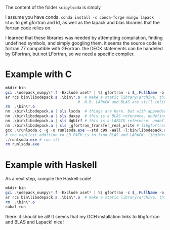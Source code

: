 The content of the folder `scipylsoda` is simply 

I assume you have conda.
`conda install -c conda-forge mingw lapack blas` 
to get gfortran and ld, as well as the lapack and blas libraries that the fortran code relies on.

I learned that these libraries was needed by attempting compilation, finding undefined symbols, and simply googling them.
it seems the source code is fortran 77 compatible with GFortran. 
the DECK statements can be handeled by GFortran, but not LFortran, so we need a specific compiler.

# Example with C
```powershell
mkdir bin
gci .\odepack_numpy\*.f -Exclude xset* | %{ gfortran -c $_.FullName -o "bin/$($_.BaseName).o" -g}  # compile the files with all debug flags
ar rcs bin\libodepack.a .\bin\*.o  # make a static library/archive. this is not really needed, but feels neat.
                                #  N.B. LAPACK and BLAS are still inlinked undefined symbols in this archive
rm  .\bin\*.o
nm .\bin\libodepack.a | sls lsoda  # things are here. but with appended underscore :/
nm .\bin\libodepack.a | sls daxpy  # this is a BLAS reference. undefined.
nm .\bin\libodepack.a | sls dgbtrf # this is a LAPACK reference. undefined.
nm .\bin\libodepack.a | sls _gfortran_transfer_real_write # libgfortran function. undefined
gcc .\runlsoda.c -g -o runlsoda.exe --std c99 -Wall -l:bin/libodepack.a -lblas -llapack -lgfortran -LC:\Users\Ludvig\Miniconda3\Library\lib # compile a C runner program, link against the archive file, and against libgfortran, BLAS and LAPACK enable debug info. :)
# the explicit addition to LD_PATH is to find BLAS and LAPACK. libgfortran is found automatically
./runlsoda.exe # run it!
rm runlsoda.exe
```

# Example with Haskell
As a next step, compile the Haskell code!
```powershell
mkdir bin
gci .\odepack_numpy\*.f -Exclude xset* | %{ gfortran -c $_.FullName -o "bin/$($_.BaseName).o" -g}  # compile the files with all debug flags
ar rcs bin\libodepack.a .\bin\*.o  # make a static library/archive. this is not really needed, but feels neat.
rm  .\bin\*.o
cabal run
```
there. it should be all!
It seems that my GCH installation links to libgfortran and BLAS and Lapack! nice!